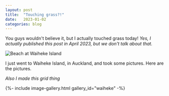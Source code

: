 ```yaml
---
layout: post
title:  "Touching grass?!"
date:   2023-01-02
categories: blog
---
```

You guys wouldn't believe it, but I actually touched grass today!
*Yes, I actually published this post in April 2023, but we don't talk about that.*

![Beach at Waiheke Island](/assets/images/gallery/waiheke/20230102_105420.jpg)

I just went to Waiheke Island, in Auckland, and took some pictures. Here are the pictures.

*Also I made this grid thing*

{%- include image-gallery.html gallery_id="waiheke" -%}
